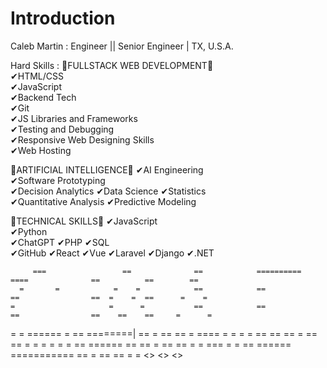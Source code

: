 # Introduction
Caleb Martin : Engineer ||  Senior Engineer |  TX, U.S.A.

Hard Skills : 
🥇FULLSTACK WEB DEVELOPMENT🥇                
✔HTML/CSS                                                    
✔JavaScript                                             
✔Backend Tech                                               
✔Git                                                              
✔JS Libraries and Frameworks                                       
✔Testing and Debugging                                    
✔Responsive Web Designing Skills                     
✔Web Hosting         
  
🥇ARTIFICIAL INTELLIGENCE🥇
✔AI Engineering     
✔Software Prototyping   
✔Decision Analytics 
✔Data Science 
✔Statistics  
✔Quantitative Analysis
✔Predictive Modeling   

🥇TECHNICAL SKILLS🥇
✔JavaScript   
✔Python   
✔ChatGPT 
✔PHP 
✔SQL  
✔GitHub
✔React
✔Vue
✔Laravel
✔Django
✔.NET

         ===                 ==              ==            ==========       ====              ==          ==        ==
      =       =            =    =            ==            ==               ==                ==  =    =  ==      =    =
    =                     =      =           ==            ==               ==                ==    ==    ==     =      =
   =                     = ====== =          ==            ========|        ==   =            ==          ==    =  ====  =
    =                    =        =          ==            ==               ==      =         ==          ==    =        =
      =       =          =        =          == ======     ==               ==      =         ==          ==    =        =
         ===             =        =          == ======     ===========      ==   =            ==          ==    =        =     <>  <>  <>
